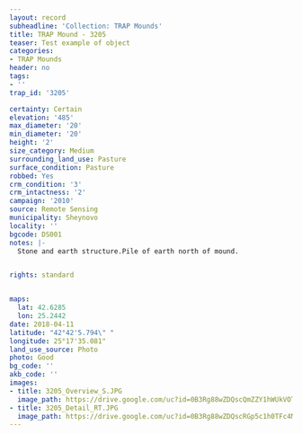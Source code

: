 ```yaml
---
layout: record
subheadline: 'Collection: TRAP Mounds'
title: TRAP Mound - 3205
teaser: Test example of object
categories:
- TRAP Mounds
header: no
tags:
- ''
trap_id: '3205'

certainty: Certain
elevation: '485'
max_diameter: '20'
min_diameter: '20'
height: '2'
size_category: Medium
surrounding_land_use: Pasture
surface_condition: Pasture
robbed: Yes
crm_condition: '3'
crm_intactness: '2'
campaign: '2010'
source: Remote Sensing
municipality: Sheynovo
locality: ''
bgcode: DS001
notes: |-
  Stone and earth structure.Pile of earth north of mound.


rights: standard


maps:
  lat: 42.6285
  lon: 25.2442
date: 2018-04-11
latitude: "42°42'5.794\" "
longitude: 25°17'35.081"
land_use_source: Photo
photo: Good
bg_code: ''
akb_code: ''
images:
- title: 3205_Overview_S.JPG
  image_path: https://drive.google.com/uc?id=0B3Rg88wZDQscQmZZY1hWUkVOTXc
- title: 3205_Detail_RT.JPG
  image_path: https://drive.google.com/uc?id=0B3Rg88wZDQscRGp5c1h0TFc4MFk
---
```


